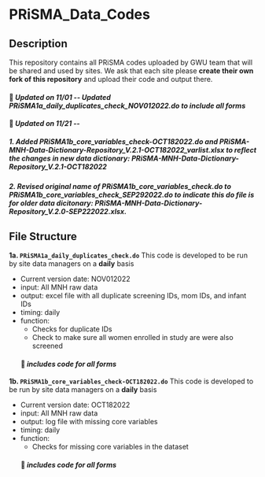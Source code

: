 # PRiSMA_Data_Codes
## Description
This repository contains all PRiSMA codes uploaded by GWU team that will be shared and used by sites. We ask that each site please **create their own fork of this repository** and upload their code and output there. 

#### :pushpin: *Updated on 11/01 -- Updated PRiSMA1a_daily_duplicates_check_NOV012022.do to include all forms*
#### :pushpin: *Updated on 11/21 --*
##### *1. Added PRiSMA1b_core_variables_check-OCT182022.do and PRiSMA-MNH-Data-Dictionary-Repository_V.2.1-OCT182022_varlist.xlsx to reflect the changes in new data dictionary: PRiSMA-MNH-Data-Dictionary-Repository_V.2.1-OCT182022*
##### *2. Revised original name of PRiSMA1b_core_variables_check.do to PRiSMA1b_core_variables_check_SEP292022.do to indicate this do file is for older data dicitonary: PRiSMA-MNH-Data-Dictionary-Repository_V.2.0-SEP222022.xlsx.*

## File Structure
**1a\. `PRiSMA1a_daily_duplicates_check.do`** This code is developed to be run by site data managers on a **daily** basis
   - Current version date: NOV012022 
   - input: All MNH raw data
   - output: excel file with all duplicate screening IDs, mom IDs, and infant IDs
   - timing: daily  
   - function: 
     - Checks for duplicate IDs 
     - Check to make sure all women enrolled in study are were also screened
     #### :pushpin: *includes code for all forms*
     
**1b\. `PRiSMA1b_core_variables_check-OCT182022.do`** This code is developed to be run by site data managers on a **daily** basis
   - Current version date: OCT182022
   - input: All MNH raw data
   - output: log file with missing core variables 
   - timing: daily  
   - function: 
     - Checks for missing core variables in the dataset 
     #### :pushpin: *includes code for all forms*

